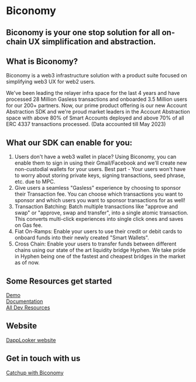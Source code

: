 # Biconomy

## Biconomy is your one stop solution for all on-chain UX simplification and abstraction.

## What is Biconomy?
Biconomy is a web3 infrastructure solution with a product suite focused on simplifying web3 UX for web2 users.

We've been leading the relayer infra space for the last 4 years and have processed 28 Million Gasless transactions and onboarded 3.5 Million users for our 200+ partners.
Now, our prime product offering is our new Account Abstraction SDK and we're proud market leaders in the Account Abstraction space with above 80% of Smart Accounts deployed and above 70% of all ERC 4337 transactions processed. (Data accounted till May 2023)


## What our SDK can enable for you:
1. Users don't have a web3 wallet in place? Using Biconomy, you can enable them to sign in using their Gmail/Facebook and we'll create new non-custodial wallets for your users. Best part - Your users won't have to worry about storing private keys, signing transactions, seed phrase, etc. due to MPC.
2. Give users a seamless "Gasless" experience by choosing to sponsor their Transaction fee. You can choose which transactions you want to sponsor and which users you want to sponsor transactions for as well!
3. Transaction Batching: Batch multiple transactions like "approve and swap" or "approve, swap and transfer", into a single atomic transaction. This converts multi-click experiences into single click ones and saves on Gas fee.
4. Fiat On-Ramps: Enable your users to use their credit or debit cards to onboard funds into their newly created "Smart Wallets".
5. Cross Chain: Enable your users to transfer funds between different chains using our state of the art liquidity bridge Hyphen. We take pride in Hyphen being one of the fastest and cheapest bridges in the market as of now.

## Some Resources get started
[Demo](https://www.loom.com/share/b2b82e4148894b439a73703fb604dcaf)<br/>
[Documentation](https://docs.biconomy.io/)<br/>
[All Dev Resources](https://biconomy.notion.site/Dev-Resources-e4ebe89e4dab42dc956c131eddde95a3)<br/>



## Website
[DappLooker website](https://www.biconomy.io/)

## Get in touch with us
[Catchup with Biconomy](https://calendly.com/biconomy-partnerships/catchup-with-biconomy)
